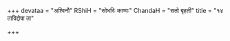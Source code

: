 +++
devataa = "अश्विनौ"
RShiH = "सोभरिः काण्वः"
ChandaH = "सतो बृहती"
title = "१४ ताविद्दोषा ता"

+++
